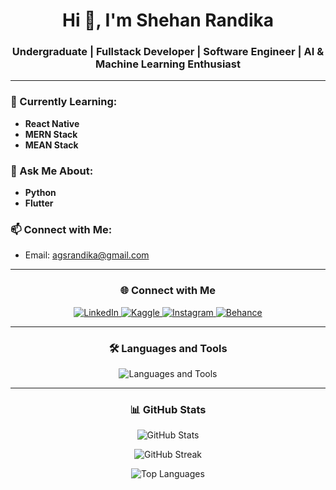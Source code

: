 <h1 align="center">Hi 👋, I'm Shehan Randika</h1>
<h3 align="center">Undergraduate | Fullstack Developer | Software Engineer | AI & Machine Learning Enthusiast</h3>

---

### 🌱 Currently Learning:
- **React Native**
- **MERN Stack**
- **MEAN Stack**

### 💬 Ask Me About:
- **Python**
- **Flutter**

### 📫 Connect with Me:
- Email: [agsrandika@gmail.com](mailto:agsrandika@gmail.com)

---

<h3 align="center">🌐 Connect with Me</h3>
<p align="center">
  <a href="https://linkedin.com/in/in/shehan-randika-693938255" target="_blank">
    <img src="https://img.shields.io/badge/LinkedIn-0A66C2?logo=linkedin&logoColor=white&style=for-the-badge" alt="LinkedIn"/>
  </a>
  <a href="https://kaggle.com/shehanrandika" target="_blank">
    <img src="https://img.shields.io/badge/Kaggle-20BEFF?logo=kaggle&logoColor=white&style=for-the-badge" alt="Kaggle"/>
  </a>
  <a href="https://instagram.com/shehan.randika_" target="_blank">
    <img src="https://img.shields.io/badge/Instagram-E4405F?logo=instagram&logoColor=white&style=for-the-badge" alt="Instagram"/>
  </a>
  <a href="https://www.behance.net/shehanrandika2" target="_blank">
    <img src="https://img.shields.io/badge/Behance-1769FF?logo=behance&logoColor=white&style=for-the-badge" alt="Behance"/>
  </a>
</p>

---

<h3 align="center">🛠️ Languages and Tools</h3>
<p align="center">
  <img src="https://skillicons.dev/icons?i=android,angular,arduino,bootstrap,c,cs,css,dart,dotnet,express,figma,firebase,flask,flutter,git,html,java,js,mongodb,mysql,nodejs,pandas,php,python,react,reactnative,sklearn,seaborn" alt="Languages and Tools" />
</p>

---

<h3 align="center">📊 GitHub Stats</h3>
<p align="center">
  <img src="https://github-readme-stats.vercel.app/api?username=ShehanRandika&show_icons=true&theme=radical" alt="GitHub Stats" />
</p>
<p align="center">
  <img src="https://github-readme-streak-stats.herokuapp.com/?user=ShehanRandika&theme=radical" alt="GitHub Streak" />
</p>
<p align="center">
  <img src="https://github-readme-stats.vercel.app/api/top-langs/?username=ShehanRandika&layout=compact&theme=radical" alt="Top Languages" />
</p>

